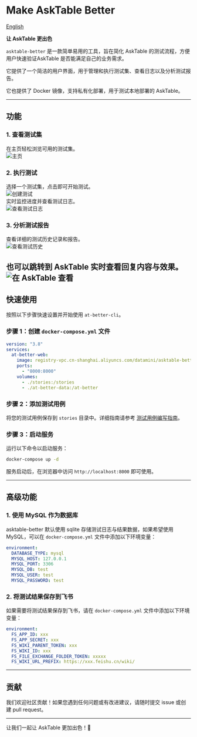 # Make AskTable Better

[English](./README_EN.md)

**让 AskTable 更出色**

`asktable-better` 是一款简单易用的工具，旨在简化 AskTable 的测试流程，方便用户快速验证AskTable 是否能满足自己的业务需求。

它提供了一个简洁的用户界面，用于管理和执行测试集、查看日志以及分析测试报告。

它也提供了 Docker 镜像，支持私有化部署，用于测试本地部署的 AskTable。

---

## 功能

### 1. 查看测试集  
在主页轻松浏览可用的测试集。  
![主页](./docs/home_page.png)

### 2. 执行测试  
选择一个测试集，点击即可开始测试。  
![创建测试](./docs/create_test.png)  
实时监控进度并查看测试日志。  
![查看测试日志](./docs/view_test_log.png)

### 3. 分析测试报告  
查看详细的测试历史记录和报告。  
![查看测试历史](./docs/view_test_history.png)

也可以跳转到 AskTable 实时查看回复内容与效果。
![在 AskTable 查看](./docs/view_on_asktable.png)
---

## 快速使用

按照以下步骤快速设置并开始使用 `at-better-cli`。

### 步骤 1：创建 `docker-compose.yml` 文件  

```yaml
version: "3.8"
services:
  at-better-web:
    image: registry-vpc.cn-shanghai.aliyuncs.com/datamini/asktable-better
    ports:
      - "8000:8000"
    volumes:
      - ./stories:/stories
      - ./at-better-data:/at-better
```

### 步骤 2：添加测试用例  
将您的测试用例保存到 `stories` 目录中。详细指南请参考 [测试用例编写指南](./docs/STORY_README.md)。

### 步骤 3：启动服务  

运行以下命令以启动服务：

```bash
docker-compose up -d
```

服务启动后，在浏览器中访问 `http://localhost:8000` 即可使用。

---

## 高级功能

### 1. 使用 MySQL 作为数据库  

asktable-better 默认使用 sqlite 存储测试日志与结果数据，如果希望使用 MySQL，可以在 `docker-compose.yml` 文件中添加以下环境变量：

```yaml
environment:
  DATABASE_TYPE: mysql
  MYSQL_HOST: 127.0.0.1
  MYSQL_PORT: 3306
  MYSQL_DB: test
  MYSQL_USER: test
  MYSQL_PASSWORD: test
```

### 2. 将测试结果保存到飞书  

如果需要将测试结果保存到飞书，请在 `docker-compose.yml` 文件中添加以下环境变量：

```yaml
environment:
  FS_APP_ID: xxx
  FS_APP_SECRET: xxx
  FS_WIKI_PARENT_TOKEN: xxx
  FS_WIKI_ID: xxx
  FS_FILE_EXCHANGE_FOLDER_TOKEN: xxxxx
  FS_WIKI_URL_PREFIX: https://xxx.feishu.cn/wiki/
```

---

## 贡献

我们欢迎社区贡献！如果您遇到任何问题或有改进建议，请随时提交 issue 或创建 pull request。

---
让我们一起让 AskTable 更加出色！🚀
